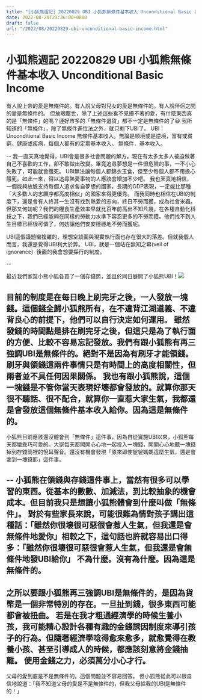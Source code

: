 ```yaml
---
title: "[小狐熊週記] 20220829 UBI 小狐熊無條件基本收入 Unconditional Basic Income"
date: 2022-08-29T23:36:00+0800
draft: false
url: "/2022/08/20220829-ubi-unconditional-basic-income.html"
---
```


# 小狐熊週記 20220829 UBI 小狐熊無條件基本收入 Unconditional Basic Income
有人說上帝的愛是無條件的。有人說父母對兒女的愛是無條件的。有人說伴侶之間的愛是無條件的。
但放眼塵世，除了上述這些看不見摸不著的愛，有什麼東西真的是「無條件」的嗎？連好市多的「無條件退貨」都不一定是無條件的了😆
我所知道的「無條件」，除了無條件進位法之外，就只剩下UBI了。
UBI：Unconditional Basic Income 無條件基本收入。無論是順境或是逆境，富有或貧窮，健康或疾病，每個人都有的定期基本收入。
無條件．基本收入。

--
我一直天真地覺得，UBI會是很多社會問題的解方。現在有太多太多人被迫做著自己不喜歡的工作，卻不敢做出改變。畢竟追尋夢想是一件很危險的事，一不小心失敗了，可能就會餓死。
UBI無法讓每個人都錦衣玉食，但至少每個人都不用擔心餓死。如此一來，得以追尋熱愛事物的人應該會增加不少吧。
我也天真地相信，一個能夠放膽支持每個人追求各自夢想的國家，長期的GDP表現，一定能比那種「大多數人的志願序都高度相似」的國家來得更優秀。
而我同時也相信在UBI的制度下，還是會有人終其一生沒有找到熱愛的志向，終日不勞而獲，成為社會米蟲。但那又何妨呢？我們的糧食生產效率早就比百年前高出不知凡幾，在各種自動化科技之下，我們已經能夠在同樣的勞動力水準下容忍更多的不勞而獲。他們找不到人生目標已經很可憐了，何妨讓他們安安穩穩地不勞而獲呢。

UBI這個議題蠻複雜的，理想空談面與現實執行面也存在很大的落差。但就我個人而言，我還是覺得UBI利大於弊。
UBI，就是一個站在無知之幕(veil of ignorance）後面的我會想要採行的制度。

--

最近我們家幫小熊小狐各買了一個存錢筒，並且於同日展開了小狐熊UBI！![](https://blogger.googleusercontent.com/img/a/AVvXsEj5O_ms50zOauOIEroOW2887LHoxvIL3zEphr1wptC3H60gbtgFKEzx6ikSVcZXSiuAsJFMdfdOUa2eOEv-nwrak1eBpRHyMBVEVcOGaeo4ZqFbOlM5cRXpKpXxh8nbWv6cIiILjW-tV_yPoS1_MzT-Wn24mplXqY05UHFBagttyL39kfbwBUFggkRf)

目前的制度是在每日晚上刷完牙之後，一人發放一塊錢。這個錢全歸小狐熊所有，在不違背江湖道義、不違背良心的前提下，他們可以自行決定如何運用。
雖然發錢的時間點是排在刷完牙之後，但這只是為了執行面的方便、比較不容易忘記發放。我們有跟小狐熊有再三強調UBI是無條件的。絕對不是因為有刷牙才能領錢。刷牙與領錢這兩件事情只是有時間上的高度相關性，但兩者並不具任何因果關係。
我也有跟小狐熊說，這個一塊錢是不管你當天表現好壞都會發放的。就算你那天很不聽話、很不配合，就算你一直惹大家生氣，我都還是會發放這個無條件基本收入給你。因為這是無條件的。
--
小狐熊目前應該還沒體會到「無條件」這件事，因為自從實施UBI以來，小狐熊每天都蠻乖巧可愛的。大家每天都開開心心地一起投入一塊錢，開開心心地聽一塊錢掉到存錢筒裡的悅耳聲音。還沒有機會發現「原來即使爸爸媽媽這麼生氣，還是會拿到一塊錢耶」這件事。

--
小狐熊在領錢與存錢這件事上，當然有很多可以學習的東西。從基本的數數、加減法，到比較抽象的機會成本。但目前我只是想讓小狐熊體會到什麼叫做「無條件」。
對於有些家長來說，可能很難為情對孩子講出這種話：「雖然你很壞很可惡很會惹人生氣，但我還是會無條件地愛你」相較之下，這句話也許就容易出口得多：「雖然你很壞很可惡很會惹人生氣，但我還是會無條件地發UBI給你」
不為什麼。沒有為什麼。因為這是無條件的。
--
之所以要跟小狐熊再三強調UBI是無條件的，是因為貨幣是一個非常特別的存在。一旦扯到錢，很多東西可能都會被扭曲。
若是在我才粗通經濟學的時候生養小孩，我可能精心設計各種有趣的金錢誘因制度來導引孩子的行為。但隨著經濟學唸得愈來愈多，就愈覺得在教養小孩、甚至引導成人的時候，都應該刻意將金錢抽離。
使用金錢之力，必須萬分小心才行。
--
父母的愛到底是不是無條件的。這個問題並不容易回答。
但小狐熊從此可以很自信地說道：「我不知道父母的愛是不是無條件的，但我父母給我的UBI是無條件的！」


